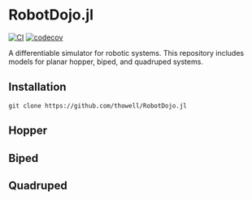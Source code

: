 # RobotDojo.jl
[![CI](https://github.com/thowell/RobotDojo.jl/actions/workflows/CI.yml/badge.svg)](https://github.com/thowell/RobotDojo.jl/actions/workflows/CI.yml)
[![codecov](https://codecov.io/gh/thowell/RobotDojo.jl/branch/main/graph/badge.svg?token=E0EBU6ZJRL)](https://codecov.io/gh/thowell/RobotDojo.jl)

A differentiable simulator for robotic systems. This repository includes models for planar hopper, biped, and quadruped systems. 

## Installation
``` 
git clone https://github.com/thowell/RobotDojo.jl
```

## Hopper 

## Biped 

## Quadruped 